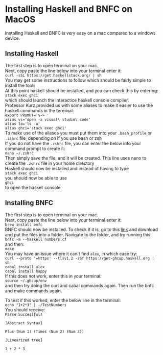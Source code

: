 # Installing Haskell and BNFC on MacOS
  
Installing Haskell and BNFC is very easy on a mac compared to a windows device.  
  
## Installing Haskell  
  
The first step is to open terminal on your mac.  
Next, copy paste the line below into your terminal enter it:  
`curl -sSL https://get.haskellstack.org/ | sh`  
You may get some instructions to follow which should be fairly simple to install the tools  
At this point haskell should be installed, and you can check this by entering:  
`stack exec ghci`  
which should launch the interactice haskell console compiler.  
Professor Kurz provided us with some aliases to make it easier to use the haskell commands in the terminal:  
`export PROMPT='%~> '`  
`alias vs='open -a visual\ studio\ code'`  
`alias la='ls -a'`  
`alias ghci='stack exec ghci'`  
To make use of the aliases you must put them into your `.bash_profile` or `.zshrc` file, depending on if you use bash or zsh  
If you do not have the `.zshrc` file, you can enter the below into your command prompt to create it:  
`nano ~/.zshrc`  
Then simply save the file, and it will be created. This line uses nano to create the `.zshrc` file in your home directory  
Haskell should now be installed and instead of having to type  
`stack exec ghci`  
you should now be able to use  
`ghci`  
to open the haskell console  
  
  
## Installing BNFC  
  
The first step is to open terminal on your mac.  
Next, copy paste the line below into your terminal enter it:  
`brew install bnfc`  
BNFC should now be installed. To check if it is, go to this [link](https://github.com/alexhkurz/programming-languages-2020/tree/master/src/Calculator3) and download and put the files into a folder. Navigate to the folder, and try running this:  
`bnfc -m --haskell numbers.cf`  
and then:  
`make`  
You may have an issue where it can't find `alex`, in which case try:  
`curl --proto '=https' --tlsv1.2 -sSf https://get-ghcup.haskell.org | sh`  
`cabal install alex`  
`cabal install happy`  
If this does not work, enter this in your terminal:  
`source ~/.ghcup/env`  
and then try doing the curl and cabal commands again. Then run the bnfc and make commands again.  
  
To test if this worked, enter the below line in the terminal:  
`echo "1+2*3" | ./TestNumbers`  
You should receive:  
`Parse Successful!`  
  
`[Abstract Syntax]`  
  
`Plus (Num 1) (Times (Num 2) (Num 3))`  
  
`[Linearized tree]`  
  
`1 + 2 * 3`